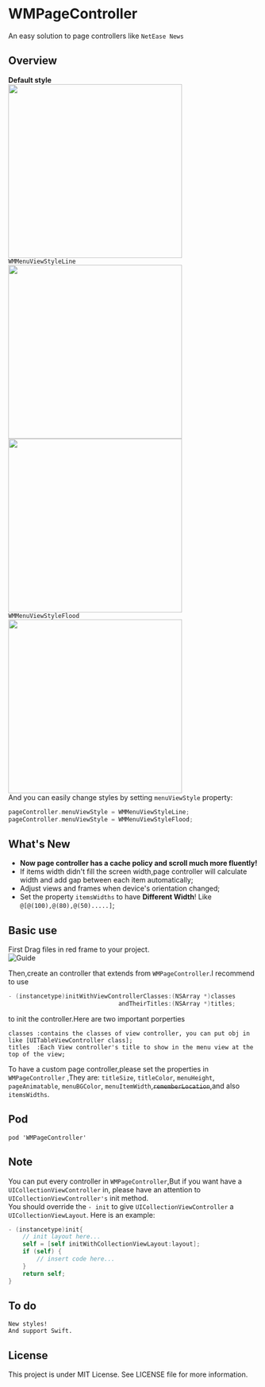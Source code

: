 # WMPageController
An easy solution to page controllers like `NetEase News`
## Overview
**Default style** <br>
<img height="350" src="https://github.com/wangmchn/WMPageController/blob/master/WMPageControllerDemo/WMPageController/ScreenShot/ScreenShot.gif" />
<br>
`WMMenuViewStyleLine` <br>
<img height="350" src="https://github.com/wangmchn/WMPageController/blob/master/WMPageControllerDemo/WMPageController/ScreenShot/ScreenShot4.gif" />               <img height="350" src="https://github.com/wangmchn/WMPageController/blob/master/WMPageControllerDemo/WMPageController/ScreenShot/ScreenShot3.gif" /> 
<br>
`WMMenuViewStyleFlood`<br>
<img height="350" src="https://github.com/wangmchn/WMPageController/blob/master/WMPageControllerDemo/WMPageController/ScreenShot/ScreenShot2.gif" />
<br>
And you can easily change styles by setting `menuViewStyle` property:
```objective-c
pageController.menuViewStyle = WMMenuViewStyleLine;
pageController.menuViewStyle = WMMenuViewStyleFlood;
```
## What's New
* **Now page controller has a cache policy and scroll much more fluently!**
* If items width didn't fill the screen width,page controller will calculate width and add gap between each item automatically;
* Adjust views and frames when device's orientation changed;
* Set the property `itemsWidths` to have **Different Width**! Like `@[@(100),@(80),@(50).....]`;

## Basic use

First Drag files in red frame to your project.<br>
![Guide](https://github.com/wangmchn/WMPageController/blob/master/WMPageControllerDemo/WMPageController/ScreenShot/guide1.png)

Then,create an controller that extends from `WMPageController`.I recommend to use<br>
```objective-c
- (instancetype)initWithViewControllerClasses:(NSArray *)classes 
                               andTheirTitles:(NSArray *)titles;
```
to init the controller.Here are two important porperties<br>

    classes :contains the classes of view controller, you can put obj in like [UITableViewController class];
    titles  :Each View controller's title to show in the menu view at the top of the view;

To have a custom page controller,please set the properties in `WMPageController` ,They are: `titleSize`, `titleColor`, `menuHeight`, `pageAnimatable`, `menuBGColor`, `menuItemWidth`,~~`rememberLocation`~~,and also `itemsWidths`.<br>

## Pod
    pod 'WMPageController'

## Note
You can put every controller in `WMPageController`,But if you want have a `UICollectionViewController` in, please have an attention to `UICollectionViewController's` init method.<br>
You should override the `- init` to give `UICollectionViewController` a `UICollectionViewLayout`.
Here is an example:
```objective-c
- (instancetype)init{
    // init layout here...
    self = [self initWithCollectionViewLayout:layout];
    if (self) {
        // insert code here...
    }
    return self;
}
```
## To do
    New styles!
    And support Swift.

## License
This project is under MIT License. See LICENSE file for more information.

